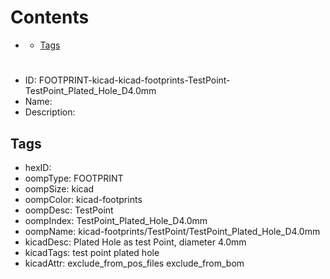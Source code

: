 



Contents
========

* [](#)
	* [Tags](#tags)

# 

- ID: FOOTPRINT-kicad-kicad-footprints-TestPoint-TestPoint_Plated_Hole_D4.0mm
- Name: 
- Description: 

## Tags

- hexID: 
- oompType: FOOTPRINT
- oompSize: kicad
- oompColor: kicad-footprints
- oompDesc: TestPoint
- oompIndex: TestPoint_Plated_Hole_D4.0mm
- oompName: kicad-footprints/TestPoint/TestPoint_Plated_Hole_D4.0mm
- kicadDesc: Plated Hole as test Point, diameter 4.0mm
- kicadTags: test point plated hole
- kicadAttr: exclude_from_pos_files exclude_from_bom
